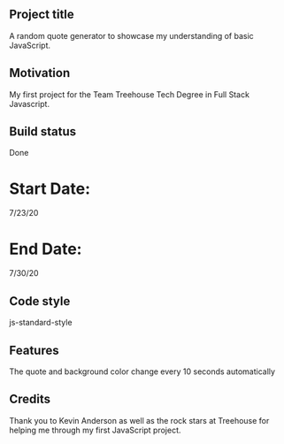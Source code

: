 ## Project title
A random quote generator to showcase my understanding of basic JavaScript.

## Motivation
My first project for the Team Treehouse Tech Degree in Full Stack Javascript.

## Build status
Done

# Start Date:
7/23/20

# End Date:
7/30/20

## Code style
js-standard-style

## Features
The quote and background color change every 10 seconds automatically 

## Credits
Thank you to Kevin Anderson as well as the rock stars at Treehouse for helping me through my first JavaScript project.
